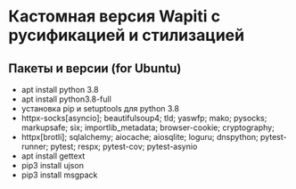# Кастомная версия Wapiti с русификацией и стилизацией

## Пакеты и версии (for Ubuntu)

- apt install python 3.8
- apt install python3.8-full
- установка pip и setuptools для python 3.8
- httpx-socks[asyncio]; beautifulsoup4; tld; yaswfp; mako; pysocks; markupsafe; six; importlib_metadata; browser-cookie; cryptography;
- httpx[brotli]; sqlalchemy; aiocache; aiosqlite; loguru; dnspython; pytest-runner; pytest; respx; pytest-cov; pytest-asynio
- apt install gettext
- pip3 install ujson
- pip3 install msgpack
